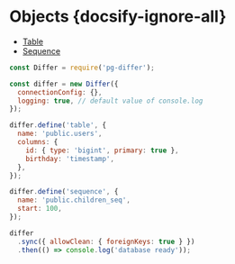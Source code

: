 # Objects {docsify-ignore-all}

- [Table](metadata/table.md)
- [Sequence](metadata/sequence.md)

```javascript
const Differ = require('pg-differ');

const differ = new Differ({
  connectionConfig: {},
  logging: true, // default value of console.log
});

differ.define('table', {
  name: 'public.users',
  columns: {
    id: { type: 'bigint', primary: true },
    birthday: 'timestamp',
  },
});

differ.define('sequence', {
  name: 'public.children_seq',
  start: 100,
});

differ
  .sync({ allowClean: { foreignKeys: true } })
  .then(() => console.log('database ready'));
```

